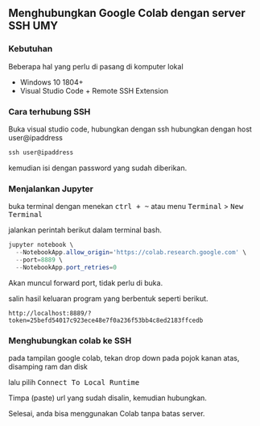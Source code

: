 ## Menghubungkan Google Colab dengan server SSH UMY

### Kebutuhan

Beberapa hal yang perlu di pasang di komputer lokal

- Windows 10 1804+ 
- Visual Studio Code + Remote SSH Extension

### Cara terhubung SSH

Buka visual studio code, hubungkan dengan ssh hubungkan dengan host user@ipaddress

``` powershell
ssh user@ipaddress
```

kemudian isi dengan password yang sudah diberikan.

### Menjalankan Jupyter

buka terminal dengan menekan <kbd>ctrl + ~</kbd> atau menu <kbd>Terminal</kbd> > <kbd>New Terminal</kbd>

jalankan perintah berikut dalam terminal bash.

``` powershell
jupyter notebook \
  --NotebookApp.allow_origin='https://colab.research.google.com' \
  --port=8889 \
  --NotebookApp.port_retries=0
```

Akan muncul forward port, tidak perlu di buka.

salin hasil keluaran program yang berbentuk seperti berikut.

```
http://localhost:8889/?token=25befd54017c923ece48e7f0a236f53bb4c8ed2183ffcedb
```

### Menghubungkan colab ke SSH

pada tampilan google colab, tekan drop down pada pojok kanan atas, disamping ram dan disk

lalu pilih <kbd>Connect To Local Runtime</kbd>

Timpa (paste) url yang sudah disalin, kemudian hubungkan.

Selesai, anda bisa menggunakan Colab tanpa batas server.
